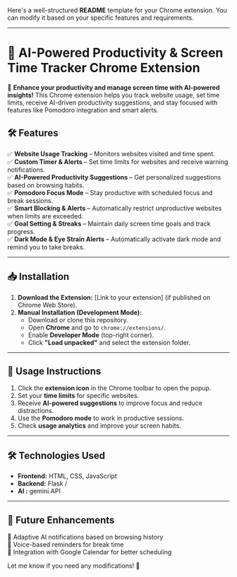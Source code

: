 Here's a well-structured **README** template for your Chrome extension. You can modify it based on your specific features and requirements.  

---

# **📌 AI-Powered Productivity & Screen Time Tracker Chrome Extension**  

🚀 **Enhance your productivity and manage screen time with AI-powered insights!** This Chrome extension helps you track website usage, set time limits, receive AI-driven productivity suggestions, and stay focused with features like Pomodoro integration and smart alerts.  

## **🛠 Features**  
✅ **Website Usage Tracking** – Monitors websites visited and time spent.  
✅ **Custom Timer & Alerts** – Set time limits for websites and receive warning notifications.  
✅ **AI-Powered Productivity Suggestions** – Get personalized suggestions based on browsing habits.  
✅ **Pomodoro Focus Mode** – Stay productive with scheduled focus and break sessions.  
✅ **Smart Blocking & Alerts** – Automatically restrict unproductive websites when limits are exceeded.  
✅ **Goal Setting & Streaks** – Maintain daily screen time goals and track progress.  
✅ **Dark Mode & Eye Strain Alerts** – Automatically activate dark mode and remind you to take breaks.  

---

## **📥 Installation**  
1. **Download the Extension:** [Link to your extension] (if published on Chrome Web Store).  
2. **Manual Installation (Development Mode):**  
   - Download or clone this repository.  
   - Open **Chrome** and go to `chrome://extensions/`.  
   - Enable **Developer Mode** (top-right corner).  
   - Click **"Load unpacked"** and select the extension folder.  

---

## **🔧 Usage Instructions**  
1. Click the **extension icon** in the Chrome toolbar to open the popup.  
2. Set your **time limits** for specific websites.  
3. Receive **AI-powered suggestions** to improve focus and reduce distractions.  
4. Use the **Pomodoro mode** to work in productive sessions.  
5. Check **usage analytics** and improve your screen habits.  

---

## **🛠 Technologies Used**  
- **Frontend:** HTML, CSS, JavaScript  
- **Backend:** Flask /
- **AI :** gemini API  

---

## **📌 Future Enhancements**  
🔹 Adaptive AI notifications based on browsing history  
🔹 Voice-based reminders for break time  
🔹 Integration with Google Calendar for better scheduling 

Let me know if you need any modifications! 🚀
